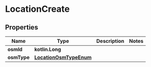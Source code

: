 
# LocationCreate

## Properties
| Name | Type | Description | Notes |
| ------------ | ------------- | ------------- | ------------- |
| **osmId** | **kotlin.Long** |  |  |
| **osmType** | [**LocationOsmTypeEnum**](LocationOsmTypeEnum.md) |  |  |



